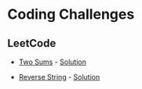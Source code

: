 # Coding Challenges

## LeetCode

- [Two Sums](https://leetcode.com/problems/two-sum) - [Solution](./leetcode/1-two-sums/main.go)

- [Reverse String](https://leetcode.com/problems/reverse-string/) - [Solution](./leetcode/344-reverse-string/)